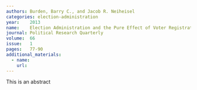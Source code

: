 ```yaml
---
authors: Burden, Barry C., and Jacob R. Neiheisel
categories: election-administration
year:    2013
name:    Election Administration and the Pure Effect of Voter Registration on Turnout.
journal: Political Research Quarterly
volume:  66
issue:   1
pages:   77-90
additional_materials:
  - name:
    url:
---
```


This is an abstract
